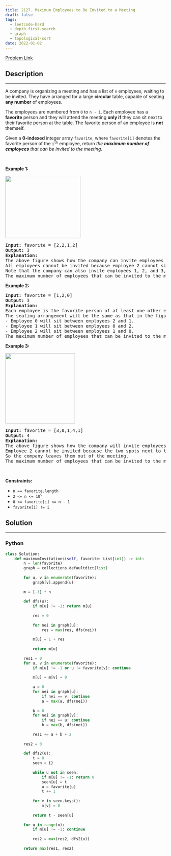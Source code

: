 ```yaml
---
title: 2127. Maximum Employees to Be Invited to a Meeting
draft: false
tags: 
  - leetcode-hard
  - depth-first-search
  - graph
  - topological-sort
date: 2022-01-02
---
```


[Problem Link](https://leetcode.com/problems/maximum-employees-to-be-invited-to-a-meeting/)

## Description

---
<p>A company is organizing a meeting and has a list of <code>n</code> employees, waiting to be invited. They have arranged for a large <strong>circular</strong> table, capable of seating <strong>any number</strong> of employees.</p>

<p>The employees are numbered from <code>0</code> to <code>n - 1</code>. Each employee has a <strong>favorite</strong> person and they will attend the meeting <strong>only if</strong> they can sit next to their favorite person at the table. The favorite person of an employee is <strong>not</strong> themself.</p>

<p>Given a <strong>0-indexed</strong> integer array <code>favorite</code>, where <code>favorite[i]</code> denotes the favorite person of the <code>i<sup>th</sup></code> employee, return <em>the <strong>maximum number of employees</strong> that can be invited to the meeting</em>.</p>

<p>&nbsp;</p>
<p><strong class="example">Example 1:</strong></p>
<img alt="" src="https://assets.leetcode.com/uploads/2021/12/14/ex1.png" style="width: 236px; height: 195px;" />
<pre>
<strong>Input:</strong> favorite = [2,2,1,2]
<strong>Output:</strong> 3
<strong>Explanation:</strong>
The above figure shows how the company can invite employees 0, 1, and 2, and seat them at the round table.
All employees cannot be invited because employee 2 cannot sit beside employees 0, 1, and 3, simultaneously.
Note that the company can also invite employees 1, 2, and 3, and give them their desired seats.
The maximum number of employees that can be invited to the meeting is 3. 
</pre>

<p><strong class="example">Example 2:</strong></p>

<pre>
<strong>Input:</strong> favorite = [1,2,0]
<strong>Output:</strong> 3
<strong>Explanation:</strong> 
Each employee is the favorite person of at least one other employee, and the only way the company can invite them is if they invite every employee.
The seating arrangement will be the same as that in the figure given in example 1:
- Employee 0 will sit between employees 2 and 1.
- Employee 1 will sit between employees 0 and 2.
- Employee 2 will sit between employees 1 and 0.
The maximum number of employees that can be invited to the meeting is 3.
</pre>

<p><strong class="example">Example 3:</strong></p>
<img alt="" src="https://assets.leetcode.com/uploads/2021/12/14/ex2.png" style="width: 219px; height: 220px;" />
<pre>
<strong>Input:</strong> favorite = [3,0,1,4,1]
<strong>Output:</strong> 4
<strong>Explanation:</strong>
The above figure shows how the company will invite employees 0, 1, 3, and 4, and seat them at the round table.
Employee 2 cannot be invited because the two spots next to their favorite employee 1 are taken.
So the company leaves them out of the meeting.
The maximum number of employees that can be invited to the meeting is 4.
</pre>

<p>&nbsp;</p>
<p><strong>Constraints:</strong></p>

<ul>
	<li><code>n == favorite.length</code></li>
	<li><code>2 &lt;= n &lt;= 10<sup>5</sup></code></li>
	<li><code>0 &lt;= favorite[i] &lt;=&nbsp;n - 1</code></li>
	<li><code>favorite[i] != i</code></li>
</ul>


## Solution

---
### Python
``` py title='maximum-employees-to-be-invited-to-a-meeting'
class Solution:
    def maximumInvitations(self, favorite: List[int]) -> int:
        n = len(favorite)
        graph = collections.defaultdict(list)
        
        for u, v in enumerate(favorite):
            graph[v].append(u)
        
        m = [-1] * n
        
        def dfs(u):
            if m[u] != -1: return m[u]
            
            res = 0
            
            for nei in graph[u]:
                res = max(res, dfs(nei))
            
            m[u] = 1 + res
            
            return m[u]
        
        res1 = 0
        for u, v in enumerate(favorite):
            if m[u] != -1 or u != favorite[v]: continue
            
            m[u] = m[v] = 0
            
            a = 0
            for nei in graph[u]:
                if nei == v: continue
                a = max(a, dfs(nei))
            
            b = 0
            for nei in graph[v]:
                if nei == u: continue
                b = max(b, dfs(nei))
            
            res1 += a + b + 2
        
        res2 = 0
        
        def dfs2(u):
            t = 0
            seen = {}
            
            while u not in seen:
                if m[u] != -1: return 0
                seen[u] = t
                u = favorite[u]
                t += 1
            
            for v in seen.keys():
                m[v] = 0
            
            return t - seen[u]
        
        for u in range(n):
            if m[u] != -1: continue
            
            res2 = max(res2, dfs2(u))
        
        return max(res1, res2)
            
                
```

